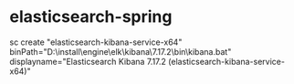 # elasticsearch-spring


sc create "elasticsearch-kibana-service-x64" binPath="D:\install\engine\elk\kibana\7.17.2\bin\kibana.bat" displayname="Elasticsearch Kibana 7.17.2 (elasticsearch-kibana-service-x64)"

